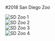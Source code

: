 #2018 San Diego Zoo

![SD Zoo 1](/pic/SD_Zoo/IMG_0049.HEIC)  
![SD Zoo 2](/pic/SD_Zoo/IMG_0055.HEIC)  
![SD Zoo 3](/pic/SD_Zoo/IMG_0061.HEIC)  
![SD Zoo 4](/pic/SD_Zoo/IMG_0084.HEIC)  

